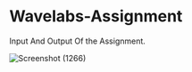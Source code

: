 # Wavelabs-Assignment
Input And Output Of the Assignment.

![Screenshot (1266)](https://github.com/TheQuestHS/Wavelabs-Assignment/assets/67106441/bb5a17e4-6a90-4c04-8d85-b60a7840f944)
